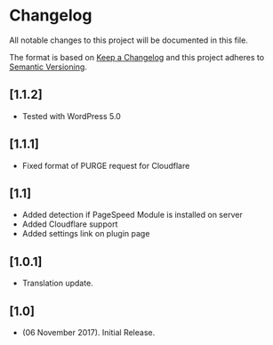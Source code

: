 # Changelog
All notable changes to this project will be documented in this file.

The format is based on [Keep a Changelog](http://keepachangelog.com/)
and this project adheres to [Semantic Versioning](http://semver.org/).

## [1.1.2]
* Tested with WordPress 5.0

## [1.1.1]
* Fixed format of PURGE request for Cloudflare

## [1.1]
* Added detection if PageSpeed Module is installed on server
* Added Cloudflare support
* Added settings link on plugin page

## [1.0.1]
* Translation update.

## [1.0]
* (06 November 2017). Initial Release.
